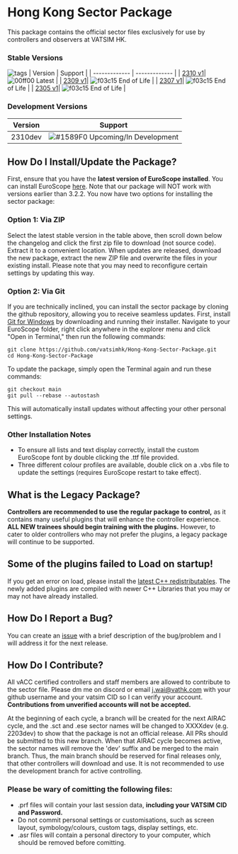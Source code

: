 # Hong Kong Sector Package
This package contains the official sector files exclusively for use by controllers and observers at VATSIM HK. 

### Stable Versions
![tags](https://github.com/vatsimhk/Hong-Kong-Sector-Package/actions/workflows/main.yml/badge.svg)
| Version | Support |
| ------------- | ------------- |
| [2310 v1](https://github.com/vatsimhk/Hong-Kong-Sector-Package/releases/tag/2310)| ![00ff00](https://placehold.co/15x15/00ff00/00ff00.png) Latest |
| [2309 v1](https://github.com/vatsimhk/Hong-Kong-Sector-Package/releases/tag/2309)| ![f03c15](https://placehold.co/15x15/f03c15/f03c15.png) End of Life |
| [2307 v1](https://github.com/vatsimhk/Hong-Kong-Sector-Package/releases/tag/2307)| ![f03c15](https://placehold.co/15x15/f03c15/f03c15.png) End of Life |
| [2305 v1](https://github.com/vatsimhk/Hong-Kong-Sector-Package/releases/tag/2305)| ![f03c15](https://placehold.co/15x15/f03c15/f03c15.png) End of Life |

### Development Versions
| Version | Support |
| ------------- | ------------- |
| 2310dev | ![#1589F0](https://placehold.co/15x15/1589F0/1589F0.png) Upcoming/In Development |

## How Do I Install/Update the Package?
First, ensure that you have the **latest version of EuroScope installed**. You can install EuroScope [here](https://www.euroscope.hu/wp/installation/). Note that our package will NOT work with versions earlier than 3.2.2. You now have two options for installing the sector package:
### Option 1: Via ZIP
Select the latest stable version in the table above, then scroll down below the changelog and click the first zip file to download (not source code). Extract it to a convenient location. When updates are released, download the new package, extract the new ZIP file and overwrite the files in your existing install. Please note that you may need to reconfigure certain settings by updating this way.
### Option 2: Via Git
If you are technically inclined, you can install the sector package by cloning the github repository, allowing you to receive seamless updates. First, install [Git for Windows](https://git-scm.com/download/win) by downloading and running their installer. Navigate to your EuroScope folder, right click anywhere in the explorer menu and click "Open in Terminal," then run the following commands:  
  
`git clone https://github.com/vatsimhk/Hong-Kong-Sector-Package.git`  
`cd Hong-Kong-Sector-Package`  
  
To update the package, simply open the Terminal again and run these commands:  
  
`git checkout main`  
`git pull --rebase --autostash`  
  
This will automatically install updates without affecting your other personal settings.  
  
### Other Installation Notes
- To ensure all lists and text display correctly, install the custom EuroScope font by double clicking the .ttf file provided.
- Three different colour profiles are available, double click on a .vbs file to update the settings (requires EuroScope restart to take effect).

## What is the Legacy Package?
**Controllers are recommended to use the regular package to control,** as it contains many useful plugins that will enhance the controller experience. **ALL NEW trainees should begin training with the plugins.** However, to cater to older controllers who may not prefer the plugins, a legacy package will continue to be supported.

## Some of the plugins failed to Load on startup!
If you get an error on load, please install the [latest C++ redistributables](https://aka.ms/vs/17/release/vc_redist.x86.exe). The newly added plugins are compiled with newer C++ Libraries that you may or may not have already installed.

## How Do I Report a Bug?
You can create an [issue](https://github.com/vatsimhk/Hong-Kong-Sector-Package/issues) with a brief description of the bug/problem and I will address it for the next release.

## How Do I Contribute?
All vACC certified controllers and staff members are allowed to contribute to the sector file. Please dm me on discord or email [j.wai@vathk.com](mailto:j.wai@vathk.com) with your github username and your vatsim CID so I can verify your account. **Contributions from unverified accounts will not be accepted.**

At the beginning of each cycle, a branch will be created for the next AIRAC cycle, and the .sct and .ese sector names will be changed to XXXXdev (e.g. 2203dev) to show that the package is not an official release. All PRs should be submitted to this new branch. When that AIRAC cycle becomes active, the sector names will remove the 'dev' suffix and be merged to the main branch. Thus, the main branch should be reserved for final releases only, that other controllers will download and use. It is not recommended to use the development branch for active controlling.

### Please be wary of comitting the following files:
- .prf files will contain your last session data, **including your VATSIM CID and Password.**
- Do not commit personal settings or customisations, such as screen layout, symbology/colours, custom tags, display settings, etc.
- .asr files will contain a personal directory to your computer, which should be removed before comitting.
